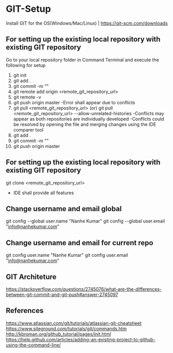 # GIT-Setup
Install GIT for the OS(Windows/Mac/Linux) | https://git-scm.com/downloads

## For setting up the existing local repository with existing GIT repository
Go to your local repository folder in Command Terminal and execute the following for setup
1. git init
2. git add .
3. git commit -m "<some message>"
4. git remote add origin <remote_git_repository_url>
5. git remote -v
6. git push origin master
-Error shall appear due to conflicts
7. git pull <remote_git_repository_url> (or) git pull <remote_git_repository_url> --allow-unrelated-histories
-Conflicts may appear as both repositories are individually developed
-Conflicts could be resolved by opening the file and merging changes using the IDE comparer tool
8. git add .
9. git commit -m "<some message>"
10. git push origin master

## For setting up the existing local repository with existing GIT repository
git clone <remote_git_repository_url>
- IDE shall provide all features

## Change username and email global

git config --global user.name "Nanhe Kumar"
git config --global user.email "info@nanhekumar.com"

## Change username and email for current repo
git config  user.name "Nanhe Kumar"
git config  user.email "info@nanhekumar.com"

## GIT Architeture
https://stackoverflow.com/questions/2745076/what-are-the-differences-between-git-commit-and-git-push#answer-2745097

## References
https://www.atlassian.com/git/tutorials/atlassian-git-cheatsheet
https://www.siteground.com/tutorials/git/commands.htm
http://kbroman.org/github_tutorial/pages/init.html
https://help.github.com/articles/adding-an-existing-project-to-github-using-the-command-line/
